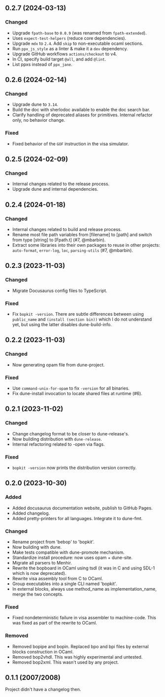 ## 0.2.7 (2024-03-13)

### Changed

- Upgrade `fpath-base` to `0.0.9` (was renamed from `fpath-extended`).
- Uses `expect-test-helpers` (reduce core dependencies).
- Upgrade `mdx` to `2.4`. Add `skip` to non-executable ocaml sections.
- Run `ppx_js_style` as a linter & make it a `dev` dependency.
- Upgrade GitHub workflows `actions/checkout` to v4.
- In CI, specify build target `@all`, and add `@lint`.
- List ppxs instead of `ppx_jane`.

## 0.2.6 (2024-02-14)

### Changed

- Upgrade dune to `3.14`.
- Build the doc with sherlodoc available to enable the doc search bar.
- Clarify handling of deprecated aliases for primitives. Internal refactor only,
  no behavior change.

### Fixed

- Fixed behavior of the `GOF` instruction in the visa simulator.

## 0.2.5 (2024-02-09)

### Changed

- Internal changes related to the release process.
- Upgrade dune and internal dependencies.

## 0.2.4 (2024-01-18)

### Changed

- Internal changes related to build and release process.
- Rename most file path variables from [filename] to [path] and switch from type
  [string] to [Fpath.t] (#7, @mbarbin).
- Extract some libraries into their own packages to reuse in other projects:
  `auto-format`, `error-log`, `loc`, `parsing-utils` (#7, @mbarbin).

## 0.2.3 (2023-11-03)

### Changed

- Migrate Docusaurus config files to TypeScript.

### Fixed

- Fix `bopkit -version`. There are subtle differences between using
  `public_name` and `(install (section bin))` which I do not understand yet, but
  using the latter disables dune-build-info.

## 0.2.2 (2023-11-03)

### Changed

- Now generating opam file from dune-project.

### Fixed

- Use `command-unix-for-opam` to fix `-version` for all binaries.
- Fix dune-install invocation to locate shared files at runtime (#6).

## 0.2.1 (2023-11-02)

### Changed

- Change changelog format to be closer to dune-release's.
- Now building distribution with `dune-release`.
- Internal refactoring related to -open via flags.

### Fixed

- `bopkit -version` now prints the distribution version correctly.

## 0.2.0 (2023-10-30)

### Added

- Added docusaurus documentation website, publish to GitHub Pages.
- Added changelog.
- Added pretty-printers for all languages. Integrate it to dune-fmt.

### Changed

- Rename project from 'bebop' to 'bopkit'.
- Now building with dune.
- Make tests compatible with dune-promote mechanism.
- Standardize install procedure: now uses opam + dune-site.
- Migrate all parsers to Menhir.
- Rewrite the bopboard in OCaml using tsdl (it was in C and using SDL-1 which is now deprecated).
- Rewrite visa assembly tool from C to OCaml.
- Group executables into a single CLI named 'bopkit'.
- In external blocks, always use method_name as implementation_name, merge the two concepts.

### Fixed

- Fixed nondeterministic failure in visa assembler to machine-code. This was
  fixed as part of the rewrite to OCaml.

### Removed

- Removed bopipe and bopin. Replaced bpo and bpi files by external blocks construction in OCaml.
- Removed bop2vhdl. This was highly experimental and untested.
- Removed bop2xml. This wasn't used by any project.

## 0.1.1 (2007/2008)

Project didn't have a changelog then.
